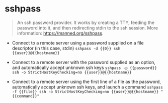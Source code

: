 # sshpass
> An ssh password provider.
> It works by creating a TTY, feeding the password into it, and then redirecting stdin to the ssh session.
> More information: <https://manned.org/sshpass>.

- Connect to a remote server using a password supplied on a file descriptor (in this case, stdin)
`sshpass -d {{0}} ssh {{user}}@{{hostname}}`

- Connect to a remote server with the password supplied as an option, and automatically accept unknown ssh keys
`sshpass -p {{password}} ssh -o StrictHostKeyChecking=no {{user}}@{{hostname}}`

- Connect to a remote server using the first line of a file as the password, automatically accept unknown ssh keys, and launch a command
`sshpass -f {{file}} ssh -o StrictHostKeyChecking=no {{user}}@{{hostname}} "{{command}}"`

